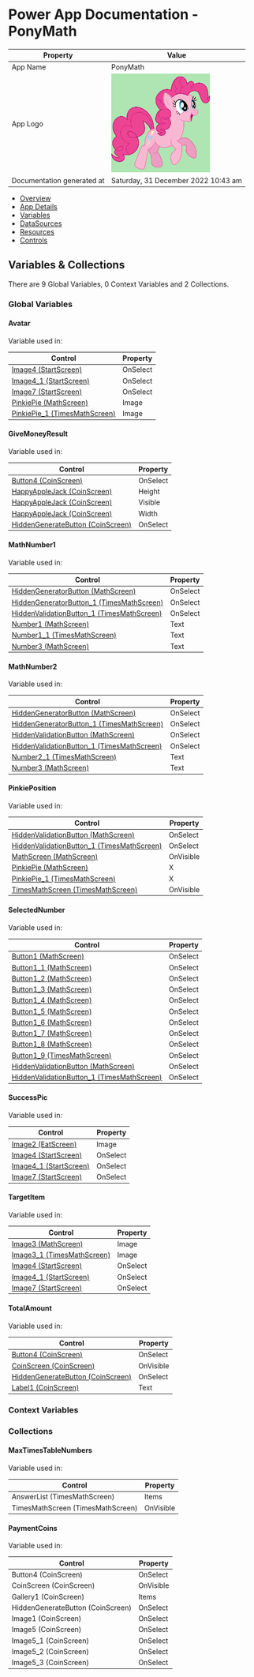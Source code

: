 ﻿# Power App Documentation \- PonyMath

| Property                   | Value                               |
| -------------------------- | ----------------------------------- |
| App Name                   | PonyMath                            |
| App Logo                   | ![App Logo](resources/appLogo.png)  |
| Documentation generated at | Saturday, 31 December 2022 10:43 am |

- [Overview](index-PonyMath.md)
- [App Details](appdetails-PonyMath.md)
- [Variables](variables-PonyMath.md)
- [DataSources](datasources-PonyMath.md)
- [Resources](resources-PonyMath.md)
- [Controls](controls-PonyMath.md)

## Variables & Collections

There are 9 Global Variables, 0 Context Variables and 2 Collections.

### Global Variables

#### Avatar

Variable used in:

| Control                                                              | Property |
| -------------------------------------------------------------------- | -------- |
| [Image4 (StartScreen)](screen-StartScreen-PonyMath.md)               | OnSelect |
| [Image4\_1 (StartScreen)](screen-StartScreen-PonyMath.md)            | OnSelect |
| [Image7 (StartScreen)](screen-StartScreen-PonyMath.md)               | OnSelect |
| [PinkiePie (MathScreen)](screen-MathScreen-PonyMath.md)              | Image    |
| [PinkiePie\_1 (TimesMathScreen)](screen-TimesMathScreen-PonyMath.md) | Image    |

#### GiveMoneyResult

Variable used in:

| Control                                                            | Property |
| ------------------------------------------------------------------ | -------- |
| [Button4 (CoinScreen)](screen-CoinScreen-PonyMath.md)              | OnSelect |
| [HappyAppleJack (CoinScreen)](screen-CoinScreen-PonyMath.md)       | Height   |
| [HappyAppleJack (CoinScreen)](screen-CoinScreen-PonyMath.md)       | Visible  |
| [HappyAppleJack (CoinScreen)](screen-CoinScreen-PonyMath.md)       | Width    |
| [HiddenGenerateButton (CoinScreen)](screen-CoinScreen-PonyMath.md) | OnSelect |

#### MathNumber1

Variable used in:

| Control                                                                           | Property |
| --------------------------------------------------------------------------------- | -------- |
| [HiddenGeneratorButton (MathScreen)](screen-MathScreen-PonyMath.md)               | OnSelect |
| [HiddenGeneratorButton\_1 (TimesMathScreen)](screen-TimesMathScreen-PonyMath.md)  | OnSelect |
| [HiddenValidationButton\_1 (TimesMathScreen)](screen-TimesMathScreen-PonyMath.md) | OnSelect |
| [Number1 (MathScreen)](screen-MathScreen-PonyMath.md)                             | Text     |
| [Number1\_1 (TimesMathScreen)](screen-TimesMathScreen-PonyMath.md)                | Text     |
| [Number3 (MathScreen)](screen-MathScreen-PonyMath.md)                             | Text     |

#### MathNumber2

Variable used in:

| Control                                                                           | Property |
| --------------------------------------------------------------------------------- | -------- |
| [HiddenGeneratorButton (MathScreen)](screen-MathScreen-PonyMath.md)               | OnSelect |
| [HiddenGeneratorButton\_1 (TimesMathScreen)](screen-TimesMathScreen-PonyMath.md)  | OnSelect |
| [HiddenValidationButton (MathScreen)](screen-MathScreen-PonyMath.md)              | OnSelect |
| [HiddenValidationButton\_1 (TimesMathScreen)](screen-TimesMathScreen-PonyMath.md) | OnSelect |
| [Number2\_1 (TimesMathScreen)](screen-TimesMathScreen-PonyMath.md)                | Text     |
| [Number3 (MathScreen)](screen-MathScreen-PonyMath.md)                             | Text     |

#### PinkiePosition

Variable used in:

| Control                                                                           | Property  |
| --------------------------------------------------------------------------------- | --------- |
| [HiddenValidationButton (MathScreen)](screen-MathScreen-PonyMath.md)              | OnSelect  |
| [HiddenValidationButton\_1 (TimesMathScreen)](screen-TimesMathScreen-PonyMath.md) | OnSelect  |
| [MathScreen (MathScreen)](screen-MathScreen-PonyMath.md)                          | OnVisible |
| [PinkiePie (MathScreen)](screen-MathScreen-PonyMath.md)                           | X         |
| [PinkiePie\_1 (TimesMathScreen)](screen-TimesMathScreen-PonyMath.md)              | X         |
| [TimesMathScreen (TimesMathScreen)](screen-TimesMathScreen-PonyMath.md)           | OnVisible |

#### SelectedNumber

Variable used in:

| Control                                                                           | Property |
| --------------------------------------------------------------------------------- | -------- |
| [Button1 (MathScreen)](screen-MathScreen-PonyMath.md)                             | OnSelect |
| [Button1\_1 (MathScreen)](screen-MathScreen-PonyMath.md)                          | OnSelect |
| [Button1\_2 (MathScreen)](screen-MathScreen-PonyMath.md)                          | OnSelect |
| [Button1\_3 (MathScreen)](screen-MathScreen-PonyMath.md)                          | OnSelect |
| [Button1\_4 (MathScreen)](screen-MathScreen-PonyMath.md)                          | OnSelect |
| [Button1\_5 (MathScreen)](screen-MathScreen-PonyMath.md)                          | OnSelect |
| [Button1\_6 (MathScreen)](screen-MathScreen-PonyMath.md)                          | OnSelect |
| [Button1\_7 (MathScreen)](screen-MathScreen-PonyMath.md)                          | OnSelect |
| [Button1\_8 (MathScreen)](screen-MathScreen-PonyMath.md)                          | OnSelect |
| [Button1\_9 (TimesMathScreen)](screen-TimesMathScreen-PonyMath.md)                | OnSelect |
| [HiddenValidationButton (MathScreen)](screen-MathScreen-PonyMath.md)              | OnSelect |
| [HiddenValidationButton\_1 (TimesMathScreen)](screen-TimesMathScreen-PonyMath.md) | OnSelect |

#### SuccessPic

Variable used in:

| Control                                                   | Property |
| --------------------------------------------------------- | -------- |
| [Image2 (EatScreen)](screen-EatScreen-PonyMath.md)        | Image    |
| [Image4 (StartScreen)](screen-StartScreen-PonyMath.md)    | OnSelect |
| [Image4\_1 (StartScreen)](screen-StartScreen-PonyMath.md) | OnSelect |
| [Image7 (StartScreen)](screen-StartScreen-PonyMath.md)    | OnSelect |

#### TargetItem

Variable used in:

| Control                                                           | Property |
| ----------------------------------------------------------------- | -------- |
| [Image3 (MathScreen)](screen-MathScreen-PonyMath.md)              | Image    |
| [Image3\_1 (TimesMathScreen)](screen-TimesMathScreen-PonyMath.md) | Image    |
| [Image4 (StartScreen)](screen-StartScreen-PonyMath.md)            | OnSelect |
| [Image4\_1 (StartScreen)](screen-StartScreen-PonyMath.md)         | OnSelect |
| [Image7 (StartScreen)](screen-StartScreen-PonyMath.md)            | OnSelect |

#### TotalAmount

Variable used in:

| Control                                                            | Property  |
| ------------------------------------------------------------------ | --------- |
| [Button4 (CoinScreen)](screen-CoinScreen-PonyMath.md)              | OnSelect  |
| [CoinScreen (CoinScreen)](screen-CoinScreen-PonyMath.md)           | OnVisible |
| [HiddenGenerateButton (CoinScreen)](screen-CoinScreen-PonyMath.md) | OnSelect  |
| [Label1 (CoinScreen)](screen-CoinScreen-PonyMath.md)               | Text      |

### Context Variables

### Collections

#### MaxTimesTableNumbers

Variable used in:

| Control                           | Property  |
| --------------------------------- | --------- |
| AnswerList (TimesMathScreen)      | Items     |
| TimesMathScreen (TimesMathScreen) | OnVisible |

#### PaymentCoins

Variable used in:

| Control                           | Property  |
| --------------------------------- | --------- |
| Button4 (CoinScreen)              | OnSelect  |
| CoinScreen (CoinScreen)           | OnVisible |
| Gallery1 (CoinScreen)             | Items     |
| HiddenGenerateButton (CoinScreen) | OnSelect  |
| Image1 (CoinScreen)               | OnSelect  |
| Image5 (CoinScreen)               | OnSelect  |
| Image5\_1 (CoinScreen)            | OnSelect  |
| Image5\_2 (CoinScreen)            | OnSelect  |
| Image5\_3 (CoinScreen)            | OnSelect  |
